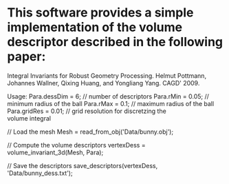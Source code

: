 # This software provides a simple implementation of the volume descriptor described in the following paper:
Integral Invariants for Robust Geometry Processing. Helmut Pottmann, Johannes Wallner, Qixing Huang, and Yongliang Yang. CAGD' 2009.

Usage:
Para.dessDim = 6; // number of descriptors
Para.rMin = 0.05; // minimum radius of the ball
Para.rMax = 0.1;  // maximum radius of the ball 
Para.gridRes = 0.01; // grid resolution for discretzing the   
                        volume integral

// Load the mesh
Mesh = read_from_obj('Data/bunny.obj');

// Compute the volume descriptors
vertexDess = volume_invariant_3d(Mesh, Para);

// Save the descriptors
save_descriptors(vertexDess, 'Data/bunny_dess.txt');
